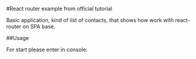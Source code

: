 #React router example from official tutorial

Basic application, kind of list of contacts, that shows how work with react-router on SPA base.  

##Usage

For start please enter in console:
```npm run dev
